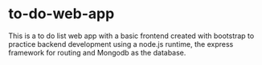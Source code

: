 # to-do-web-app
This is a to do list web app with a basic frontend created with bootstrap to practice backend development using a node.js runtime, the express framework for routing and Mongodb as the database. 
